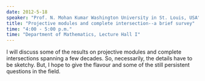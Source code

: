 ```yaml
---
date: 2012-5-18
speaker: "Prof. N. Mohan Kumar Washington University in St. Louis, USA"
title: "Projective modules and complete intersection--a brief survey"
time: "4:00 - 5:00 p.m." 
time: "Department of Mathematics, Lecture Hall I"
---
```

I will discuss some of the results on projective modules and complete
intersections spanning a few decades. So, necessarily, the details have
to be sketchy. But, I hope to give the flavour and some of the still
persistent questions in the field.

